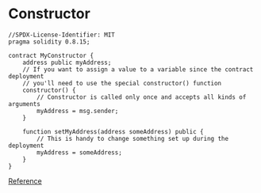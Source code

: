 # Constructor

```Solidity
//SPDX-License-Identifier: MIT
pragma solidity 0.8.15;

contract MyConstructor {
    address public myAddress;
    // If you want to assign a value to a variable since the contract deployment
    // you'll need to use the special constructor() function
    constructor() {
        // Constructor is called only once and accepts all kinds of arguments
        myAddress = msg.sender;
    }

    function setMyAddress(address someAddress) public {
        // This is handy to change something set up during the deployment
        myAddress = someAddress;
    }
}
```

[Reference](https://ethereum-blockchain-developer.com/2022-02-solidity-basics-blockchain-messenger/08-solidity-constructor/)
